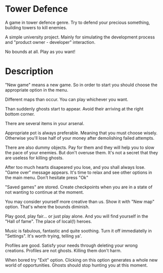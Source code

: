 # Tower Defence
A game in tower defence genre. Try to defend your precious something, building towers to kill enemies.

A simple university project. Mainly for simulating the development process and "product owner - developer" interaction.

No bounds at all. Play as you want!


# Description
"New game" means a new game. So in order to start you should choose the appropriate option in the menu.

Different maps than occur. You can play whichever you want.

Than suddenly ghosts start to appear. Avoid their arriving at the right bottom corner.

There are several items in your arsenal. 

Appropriate pot is always preferable. Meaning that you must choose wisely. Otherwise you'll lose half of your money after demolishing failed attempts.

There are also dummy objects. Pay for them and they will help you to slow the pace of your enemies. But don't overuse them. It's not a secret that they are useless for killing ghosts.

After too much hearts disapeared you lose, and you shall always lose. "Game over" message appears. It's time to relax and see other options in the main menu. Don't hesitate press "Ok"

"Saved games" are stored. Create checkpoints when you are in a state of not wanting to continue at the moment.

You may consider yourself more creative than us. Show it with "New map" option. That's where the bounds diminish.

Play good, play fair... or just play alone. And you will find yourself in the "Hall of fame". The place of local(!) heroes.

Music is fabulous, fantastic and quite soothing. Turn it off immediatelly in "Settings". It's worth trying, telling ya'. 

Profiles are good. Satisfy your needs through deleting your wrong creations. Profiles are not ghosts. Killing them don't harm.

When bored try "Exit" option. Clicking on this option generates a whole new world of opportunities. Ghosts should stop hunting you at this moment.
